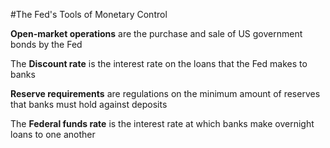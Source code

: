 #The Fed's Tools of Monetary Control

**Open-market operations** are the purchase and sale of US government bonds by the Fed

The **Discount rate** is the interest rate on the loans that the Fed makes to banks

**Reserve requirements** are regulations on the minimum amount of reserves that banks must hold against deposits

The **Federal funds rate** is the interest rate at which banks make overnight loans to one another
